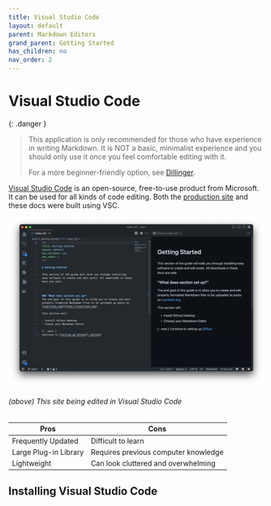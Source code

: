```yaml
---
title: Visual Studio Code
layout: default
parent: Markdown Editors
grand_parent: Getting Started
has_children: no
nav_order: 2
---
```


# Visual Studio Code

{: .danger }
> This application is only recommended for those who have experience in writing Markdown. It is NOT a basic, minimalist experience and you should only use it once you feel comfortable editing with it.
>
> For a more beginner-friendly option, see [Dillinger](./dillinger).

[Visual Studio Code](https://visualstudio.microsoft.com/#vscode-section) is an open-source, free-to-use product from Microsoft. It can be used for all kinds of code editing. Both the [production site](https://csartisan.github.io) and these docs were built using VSC.

![This website being edited in VSC](/assets/img/vsc_markdown.png)
###### (above) This site being edited in Visual Studio Code

|Pros |Cons |
|-----|-----|
Frequently Updated     |  Difficult to learn
Large Plug-in Library  |  Requires previous computer knowledge
Lightweight            |  Can look cluttered and overwhelming

## Installing Visual Studio Code